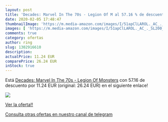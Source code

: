 ```yaml
---
layout: post
title: 'Decades: Marvel In The 70s - Legion Of M al 57.16 % de descuento'
date: 2020-02-05 17:48:47
thumbnailImage: 'https://m.media-amazon.com/images/I/51apClLAROL._AC_._SL200_.jpg'
images: [ 'https://m.media-amazon.com/images/I/51apClLAROL._AC_._SL200_.jpg' ]
comments: true
category: ofertas
author: ring
slug: 1302916610
description:
actualPrice: 11.24 EUR
comparePrice: 26.24 EUR
inStock: true
---
```


Está [Decades: Marvel In The 70s - Legion Of Monsters](https://www.amazon.com/dp/1302916610/?tag=redken08-20) con 57.16 de descuento por 11.24 EUR (original: 26.24 EUR) en el siguiente enlace!

[![](https://m.media-amazon.com/images/I/51apClLAROL._AC_._SL200_.jpg)](https://www.amazon.com/dp/1302916610/?tag=redken08-20)

[Ver la oferta!!](https://www.amazon.com/dp/1302916610/?tag=redken08-20)

[Consulta otras ofertas en nuestro canal de telegram](https://t.me/s/ofertas25)
